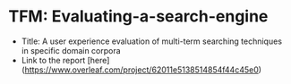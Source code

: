 # TFM: Evaluating-a-search-engine
- Title: A user experience evaluation of multi-term searching techniques in specific domain corpora
- Link to the report [here] (https://www.overleaf.com/project/62011e5138514854f44c45e0)

